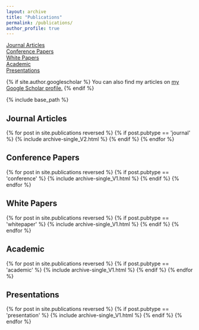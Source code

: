 ```yaml
---
layout: archive
title: "Publications"
permalink: /publications/
author_profile: true
---
```


[Journal Articles](#journal-articles)\
[Conference Papers](#conference-papers)\
[White Papers](#white-papers)\
[Academic](#academic)\
[Presentations](#presentations)

{% if site.author.googlescholar %}
  You can also find my articles on <u><a href="{{site.author.googlescholar}}">my Google Scholar profile</a>.</u>
{% endif %}

{% include base_path %}

## Journal Articles
{% for post in site.publications reversed %}
  {% if post.pubtype == 'journal' %}
    {% include archive-single_V2.html %}
  {% endif %}
{% endfor %}


## Conference Papers
{% for post in site.publications reversed %}
  {% if post.pubtype == 'conference' %}
      {% include archive-single_V1.html %}
  {% endif %}
{% endfor %}

## White Papers
{% for post in site.publications reversed %}
  {% if post.pubtype == 'whitepaper' %}
      {% include archive-single_V1.html %}
  {% endif %}
{% endfor %}


## Academic
{% for post in site.publications reversed %}
  {% if post.pubtype == 'academic' %}
      {% include archive-single_V1.html %}
  {% endif %}
{% endfor %}

## Presentations
{% for post in site.publications reversed %}
  {% if post.pubtype == 'presentation' %}
      {% include archive-single_V1.html %}
  {% endif %}
{% endfor %}
